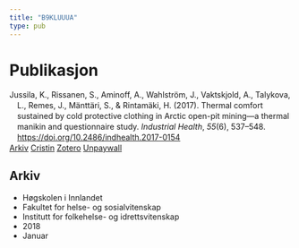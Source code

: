 ```yaml
---
title: "B9KLUUUA"
type: pub
---
```

<h1>Publikasjon</h1>
<article id="csl-bib-container-B9KLUUUA" class="csl-bib-container">
  <div class="csl-bib-body" style="line-height: 1.35; padding-left: 1em; text-indent:-1em;">
  <div class="csl-entry">Jussila, K., Rissanen, S., Aminoff, A., Wahlstr&#xF6;m, J., Vaktskjold, A., Talykova, L., Remes, J., M&#xE4;ntt&#xE4;ri, S., &amp; Rintam&#xE4;ki, H. (2017). Thermal comfort sustained by cold protective clothing in Arctic open-pit mining&#x2014;a thermal manikin and questionnaire study. <i>Industrial Health</i>, <i>55</i>(6), 537&#x2013;548. <a href="https://doi.org/10.2486/indhealth.2017-0154">https://doi.org/10.2486/indhealth.2017-0154</a></div>
</div>
  <div class="csl-bib-buttons">
    <a href="#taxonomy-article-B9KLUUUA" class="csl-bib-button">Arkiv</a>
    <a href alt="Cristin URL" class="csl-bib-button">Cristin</a>
    <a href alt="Zotero URL" class="csl-bib-button">Zotero</a>
    <a href="https://www.jstage.jst.go.jp/article/indhealth/55/6/55_2017-0154/_pdf" class="csl-bib-button">Unpaywall</a>
  </div>
  <div id="csl-bib-meta-container-B9KLUUUA"></div>
</article>
<div id="csl-bib-meta-B9KLUUUA" class="csl-bib-meta">
  <article id="taxonomy-article-B9KLUUUA" class="taxonomy-article">
    <h1>Arkiv</h1>
    <ul>
      <li>Høgskolen i Innlandet</li>
      <li>Fakultet for helse- og sosialvitenskap</li>
      <li>Institutt for folkehelse- og idrettsvitenskap</li>
      <li>2018</li>
      <li>Januar</li>
    </ul>
  </article>
</div>
